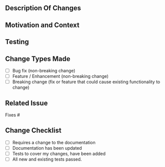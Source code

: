 <!--
BEFORE YOU CREATE A PULL REQUEST:

Ensure you have read over CONTRIBUTING - https://github.com/chocolatey/.github/blob/master/CONTRIBUTING.md. We provide VERY defined guidance (as such, we strongly adhere to it).

A summary of our expectations:
 - You are not submitting a pull request from your MASTER branch.
 - You are able to sign the Contributor License Agreement (CLA).
 - YOUR GIT COMMIT MESSAGE FORMAT IS EXTREMELY IMPORTANT. We have a very defined expectation for this format and are sticklers about it. Really, READ the entire Contributing document. It will save you and us pain.
 - Do not reformat code, it makes it hard to see what has changed. Leave the formatting to us.

THANKS! We appreciate you reading the entire Contributing document and not just scanning through it.

Name your issue appropriately: give it a sentence that reads well enough for anyone seeing this in release notes to know what the issue is.

When writing out the pull request details please ensure you are writing it as
if you were explaining it to somebody else.
Even if you will be working on and resolving the issue yourself.
This helps others to understand the reasons for the pull request and for it to be searchable in future.

Please do not remove any of the headings.
If a heading is not applicable then enter N/A: Why it's not applicable

Make sure you have raised an issue for this pull request before continuing.

Please remove all comments before submitting.
-->

## Description Of Changes
<!-- Enter a description of the pull request changes -->

## Motivation and Context
<!-- Why is this change necessary and under what context is it being done -->

## Testing
<!-- How has this change been tested? If multiple different tests have been done please list them.
1. Tested this way
1. Tested that way
-->

## Change Types Made
<!-- Tick the boxes for the type of changes that have been made -->

* [ ] Bug fix (non-breaking change)
* [ ] Feature / Enhancement (non-breaking change)
* [ ] Breaking change (fix or feature that could cause existing functionality to change)

## Related Issue
<!-- Make sure you have raised an issue for this pull request before
continuing. -->

Fixes #

## Change Checklist

* [ ] Requires a change to the documentation
* [ ] Documentation has been updated
* [ ] Tests to cover my changes, have been added
* [ ] All new and existing tests passed.

<!-- PLEASE REMOVE ALL COMMENTS BEFORE SUBMITTING -->
